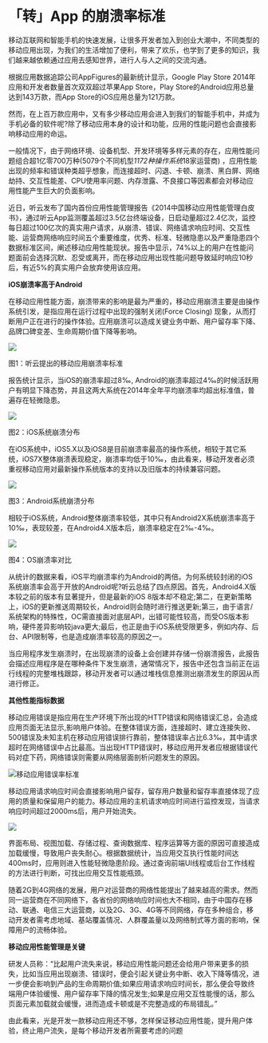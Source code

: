 # 「转」App 的崩溃率标准

移动互联网和智能手机的快速发展，让很多开发者加入到创业大潮中，不同类型的移动应用出现，为我们的生活增加了便利，带来了欢乐，也学到了更多的知识，我们越来越依赖通过应用去感知世界，进行人与人之间的交流沟通。

根据应用数据追踪公司AppFigures的最新统计显示，Google Play Store 2014年应用和开发者数量首次双双超过苹果App Store，Play Store的Android应用总量达到143万款，而App
Store的iOS应用总量为121万款。

然而，在上百万款应用中，又有多少移动应用会进入到我们的智能手机中，并成为手机必备的软件呢?除了移动应用本身的设计和功能，应用的性能问题也会直接影响移动应用的命运。

一般情况下，由于网络环境、设备机型、开发环境等多样元素的存在，应用性能问题组合超1亿零700万种(5079个不同机型*1172种操作系统*18家运营商)
，应用性能出现的频率和错误种类超乎想象，而连接超时、闪退、卡顿、崩溃、黑白屏、网络劫持、交互性能差、CPU使用率问题、内存泄露、不良接口等因素都会对移动应用性能产生巨大的负面影响。

近日，听云发布了国内首份应用性能管理报告《2014中国移动应用性能管理白皮书》，通过听云App监测覆盖超过3.5亿台终端设备，日启动量超过2.4亿次，监控每日超过100亿次的真实用户请求，从崩溃、错误、网络请求响应时间、交互性能、运营商网络响应时间五个重要维度，优秀、标准、轻微隐患以及严重隐患四个数据标准区间，阐述移动应用性能现状。报告中显示，74%以上的用户在性能问题面前会选择沉默、忍受或离开，而在移动应用出现性能问题导致延时响应10秒后，有近5%的真实用户会放弃使用该应用。

**iOS崩溃率高于Android**

在移动应用性能方面，崩溃带来的影响是最为严重的，移动应用崩溃主要是由操作系统引发，是指应用在运行过程中出现的强制关闭(Force Closing)
现象，从而打断用户正在进行的操作体验。应用崩溃可以造成关键业务中断、用户留存率下降、品牌口碑变差、生命周期价值下降等影响。

![](https://file.wulicode.com/yuque/202208/04/23/3011VJL0xyci.jpg?x-oss-process=image/resize,h_396)

图1：听云提出的移动应用崩溃率标准

报告统计显示，当iOS的崩溃率超过8‰, Android的崩溃率超过4‰的时候活跃用户有明显下降态势，并且这两大系统在2014年全年平均崩溃率均超出标准值，普遍存在轻微隐患。

![](https://file.wulicode.com/yuque/202208/04/23/30115UlHFQsB.jpg?x-oss-process=image/resize,h_338)

图2：iOS系统崩溃分布

在iOS系统中，iOS5.X以及iOS8是目前崩溃率最高的操作系统，相较于其它系统，iOS7X整体崩溃表现稳定，崩溃率均低于10‰，由此看来，移动开发者必须重视移动应用对最新操作系统版本的支持以及旧版本的持续兼容问题。

![](https://file.wulicode.com/yuque/202208/04/23/3012QCdD1KJl.jpg?x-oss-process=image/resize,h_258)

图3：Android系统崩溃分布

相较于iOS系统，Android整体崩溃率较低，其中只有Android2X系统崩溃率高于10‰，表现较差，在Android4.X版本后，崩溃率稳定在2‰-4‰。

![](https://file.wulicode.com/yuque/202208/04/23/30128x28a4HO.jpg?x-oss-process=image/resize,h_364)

图4：OS崩溃率对比

从统计的数据来看，iOS平均崩溃率约为Android的两倍。为何系统较封闭的iOS系统崩溃率会高于开放的Android呢?听云总结了四点原因。首先，Android4.X版本较之前的版本有显著提升，但是最新的iOS
8版本却不稳定;第二，在更新策略上，iOS的更新推送周期较长，Android则会随时进行推送更新;第三，由于语言/系统架构的特殊性，OC需直接面对底层API，出错可能性较高，而受OS版本影响，硬件差异影响较java更大;最后，也正是由于iOS系统受限更多，例如内存、后台、API限制等，也是造成崩溃率较高的原因之一。

当应用程序发生崩溃时，在出现崩溃的设备上会创建并存储一份崩溃报告，此报告会描述应用程序是在哪种条件下发生崩溃，通常情况下，报告中还包含当前正在运行线程的完整堆栈跟踪，移动开发者可以通过堆栈信息推测出崩溃发生的原因从而进行修正。

**其他性能指标数据**

移动应用错误是指应用在生产环境下所出现的HTTP错误和网络错误汇总，会造成应用页面无法显示,影响用户体验。在整体错误方面，连接超时、建立连接失败、500错误及未知主机在移动应用错误排行靠前，整体错误率占比6.3‰，其中请求超时在网络错误中占比最高。当出现HTTP错误时，移动应用开发者应根据错误代码对症下药，网络错误则需要从网络层面剖析问题发生的原因。

![移动应用错误率标准](https://file.wulicode.com/yuque/202208/04/23/3012sAgUQbxq.jpg)

移动应用请求响应时间会直接影响用户留存，留存用户数量和留存率直接体现了应用的质量和保留用户的能力。移动应用的主机请求响应时间进行监控发现，当请求响应时间超过2000ms后，用户开始流失。

![](https://file.wulicode.com/doc/20230531/1685500706838.png)


界面布局、视图加载、存储过程、查询数据库、程序运算等方面的原因可直接造成加载缓慢，导致用户丧失耐心。根据数据统计，当应用交互执行性能时间达400ms时，应用则进入性能轻微隐患阶段。通过查询前端UI线程或后台工作线程的方法进行判断，可找出应用交互性能瓶颈。

随着2G到4G网络的发展，用户对运营商的网络性能提出了越来越高的需求。然而同一运营商在不同网络下，各省份的网络响应时间也大不相同，由于中国存在移动、联通、电信三大运营商，以及2G、3G、4G等不同网络，存在多种组合，移动开发者需考虑地域、基站覆盖情况、人群覆盖量以及网络制式等方面的影响，保障用户的流畅体验。

**移动应用性能管理是关键**

研发人员称：“比起用户流失来说，移动应用性能问题还会给用户带来更多的损失，比如当应用出现崩溃、错误时，便会引起关键业务中断、收入下降等情况，进一步便会影响到产品的生命周期价值;如果应用请求响应时间长，那么便会导致终端用户体验缓慢、用户留存率下降的情况发生;如果是应用交互性能慢的话，那么页面元素加载就会缓慢，进而造成卡顿或是不完整造成的布局错乱。”

由此看来，光是开发一款移动应用还不够，怎样保证移动应用性能，提升用户体验，终止用户流失，是每个移动开发者所需要考虑的问题

